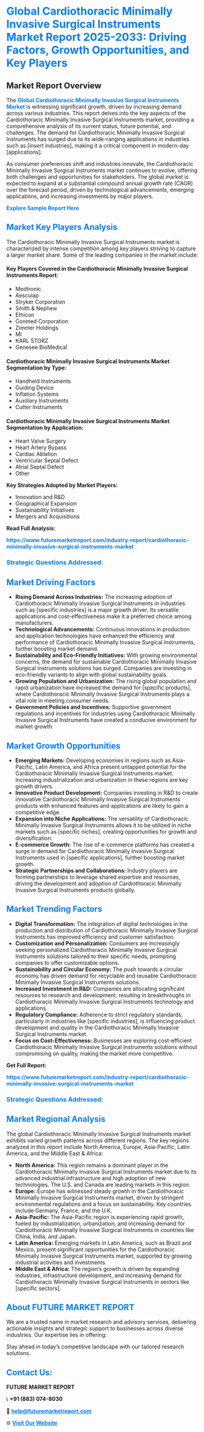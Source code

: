 <h1 style="color: #007BFF;">Global Cardiothoracic Minimally Invasive Surgical Instruments Market Report 2025-2033: Driving Factors, Growth Opportunities, and Key Players</h1>

<section id="overview">
<h2>Market Report Overview</h2>
<p>The <a href="https://www.futuremarketreport.com/industry-report/cardiothoracic-minimally-invasive-surgical-instruments-market" style="color: #007BFF; text-decoration: none;"><strong>Global Cardiothoracic Minimally Invasive Surgical Instruments Market</strong></a> is witnessing significant growth, driven by increasing demand across various industries. This report delves into the key aspects of the Cardiothoracic Minimally Invasive Surgical Instruments market, providing a comprehensive analysis of its current status, future potential, and challenges. The demand for Cardiothoracic Minimally Invasive Surgical Instruments has surged due to its wide-ranging applications in industries such as [insert industries], making it a critical component in modern-day [applications].</p>
<p>As consumer preferences shift and industries innovate, the Cardiothoracic Minimally Invasive Surgical Instruments market continues to evolve, offering both challenges and opportunities for stakeholders. The global market is expected to expand at a substantial compound annual growth rate (CAGR) over the forecast period, driven by technological advancements, emerging applications, and increasing investments by major players.</p>
</section>

<section id="overview">
<p><a href="https://www.futuremarketreport.com/request-sample/reportId=83081" style="color: #007BFF; text-decoration: none;"><strong>Explore Sample Report Here</strong></a></p>
</section>

<section id="key-players">
<h2 style="color: #007BFF;">Market Key Players Analysis</h2>
<p>The Cardiothoracic Minimally Invasive Surgical Instruments market is characterized by intense competition among key players striving to capture a larger market share. Some of the leading companies in the market include:</p>
<h4>Key Players Covered in the Cardiothoracic Minimally Invasive Surgical Instruments Report:</h4>
<ul><li>Medtronic</li><li>Aesculap</li><li>Stryker Corporation</li><li>Smith &amp; Nephew</li><li>Ethicon</li><li>Conmed Corporation</li><li>Zimmer Holdings</li><li>MI</li><li>KARL STORZ</li><li>Genesee BioMedical</li></ul>
<h4>Cardiothoracic Minimally Invasive Surgical Instruments Market Segmentation by Type:</h4>
<ul><li>Handheld Instruments</li><li>Guiding Device</li><li>Inflation Systems</li><li>Auxiliary Instruments</li><li>Cutter Instruments</li></ul>

<h4>Cardiothoracic Minimally Invasive Surgical Instruments Market Segmentation by Application:</h4>
<ul><li>Heart Valve Surgery</li><li>Heart Artery Bypass</li><li>Cardiac Ablation</li><li>Ventricular Septal Defect</li><li>Atrial Septal Defect</li><li>Other</li></ul>
<p><strong>Key Strategies Adopted by Market Players:</strong></p>
<ul>
<li>Innovation and R&D</li>
<li>Geographical Expansion</li>
<li>Sustainability Initiatives</li>
<li>Mergers and Acquisitions</li>
</ul>
</section>

<section>
<p><strong>Read Full Analysis: </strong></p><a href="https://www.futuremarketreport.com/industry-report/cardiothoracic-minimally-invasive-surgical-instruments-market" style="color: #007BFF; text-decoration: none;"><strong>https://www.futuremarketreport.com/industry-report/cardiothoracic-minimally-invasive-surgical-instruments-market</strong></a>
<h3 style="color: #007BFF;">Strategic Questions Addressed:</h3>
</section>

<section id="driving-factors">
<h2 style="color: #007BFF;">Market Driving Factors</h2>
<ul>
<li><strong>Rising Demand Across Industries:</strong> The increasing adoption of Cardiothoracic Minimally Invasive Surgical Instruments in industries such as [specific industries] is a major growth driver. Its versatile applications and cost-effectiveness make it a preferred choice among manufacturers.</li>
<li><strong>Technological Advancements:</strong> Continuous innovations in production and application technologies have enhanced the efficiency and performance of Cardiothoracic Minimally Invasive Surgical Instruments, further boosting market demand.</li>
<li><strong>Sustainability and Eco-Friendly Initiatives:</strong> With growing environmental concerns, the demand for sustainable Cardiothoracic Minimally Invasive Surgical Instruments solutions has surged. Companies are investing in eco-friendly variants to align with global sustainability goals.</li>
<li><strong>Growing Population and Urbanization:</strong> The rising global population and rapid urbanization have increased the demand for [specific products], where Cardiothoracic Minimally Invasive Surgical Instruments plays a vital role in meeting consumer needs.</li>
<li><strong>Government Policies and Incentives:</strong> Supportive government regulations and incentives for industries using Cardiothoracic Minimally Invasive Surgical Instruments have created a conducive environment for market growth.</li>
</ul>
</section>

<section id="growth-opportunities">
<h2 style="color: #007BFF;">Market Growth Opportunities</h2>
<ul>
<li><strong>Emerging Markets:</strong> Developing economies in regions such as Asia-Pacific, Latin America, and Africa present untapped potential for the Cardiothoracic Minimally Invasive Surgical Instruments market. Increasing industrialization and urbanization in these regions are key growth drivers.</li>
<li><strong>Innovative Product Development:</strong> Companies investing in R&D to create innovative Cardiothoracic Minimally Invasive Surgical Instruments products with enhanced features and applications are likely to gain a competitive edge.</li>
<li><strong>Expansion into Niche Applications:</strong> The versatility of Cardiothoracic Minimally Invasive Surgical Instruments allows it to be utilized in niche markets such as [specific niches], creating opportunities for growth and diversification.</li>
<li><strong>E-commerce Growth:</strong> The rise of e-commerce platforms has created a surge in demand for Cardiothoracic Minimally Invasive Surgical Instruments used in [specific applications], further boosting market growth.</li>
<li><strong>Strategic Partnerships and Collaborations:</strong> Industry players are forming partnerships to leverage shared expertise and resources, driving the development and adoption of Cardiothoracic Minimally Invasive Surgical Instruments products globally.</li>
</ul>
</section>

<section id="trending-factors">
<h2 style="color: #007BFF;">Market Trending Factors</h2>
<ul>
<li><strong>Digital Transformation:</strong> The integration of digital technologies in the production and distribution of Cardiothoracic Minimally Invasive Surgical Instruments has improved efficiency and customer satisfaction.</li>
<li><strong>Customization and Personalization:</strong> Consumers are increasingly seeking personalized Cardiothoracic Minimally Invasive Surgical Instruments solutions tailored to their specific needs, prompting companies to offer customizable options.</li>
<li><strong>Sustainability and Circular Economy:</strong> The push towards a circular economy has driven demand for recyclable and reusable Cardiothoracic Minimally Invasive Surgical Instruments solutions.</li>
<li><strong>Increased Investment in R&D:</strong> Companies are allocating significant resources to research and development, resulting in breakthroughs in Cardiothoracic Minimally Invasive Surgical Instruments technology and applications.</li>
<li><strong>Regulatory Compliance:</strong> Adherence to strict regulatory standards, particularly in industries like [specific industries], is influencing product development and quality in the Cardiothoracic Minimally Invasive Surgical Instruments market.</li>
<li><strong>Focus on Cost-Effectiveness:</strong> Businesses are exploring cost-efficient Cardiothoracic Minimally Invasive Surgical Instruments solutions without compromising on quality, making the market more competitive.</li>
</ul>
</section>

<section>
<p><strong>Get Full Report: </strong></p><a href="https://www.futuremarketreport.com/industry-report/cardiothoracic-minimally-invasive-surgical-instruments-market" style="color: #007BFF; text-decoration: none;"><strong>https://www.futuremarketreport.com/industry-report/cardiothoracic-minimally-invasive-surgical-instruments-market</strong></a>
<h3 style="color: #007BFF;">Strategic Questions Addressed:</h3>
</section>


<section id="regional-analysis">
<h2 style="color: #007BFF;">Market Regional Analysis</h2>
<p>The global Cardiothoracic Minimally Invasive Surgical Instruments market exhibits varied growth patterns across different regions. The key regions analyzed in this report include North America, Europe, Asia-Pacific, Latin America, and the Middle East & Africa:</p>
<ul>
<li><strong>North America:</strong> This region remains a dominant player in the Cardiothoracic Minimally Invasive Surgical Instruments market due to its advanced industrial infrastructure and high adoption of new technologies. The U.S. and Canada are leading markets in this region.</li>
<li><strong>Europe:</strong> Europe has witnessed steady growth in the Cardiothoracic Minimally Invasive Surgical Instruments market, driven by stringent environmental regulations and a focus on sustainability. Key countries include Germany, France, and the U.K.</li>
<li><strong>Asia-Pacific:</strong> The Asia-Pacific region is experiencing rapid growth, fueled by industrialization, urbanization, and increasing demand for Cardiothoracic Minimally Invasive Surgical Instruments in countries like China, India, and Japan.</li>
<li><strong>Latin America:</strong> Emerging markets in Latin America, such as Brazil and Mexico, present significant opportunities for the Cardiothoracic Minimally Invasive Surgical Instruments market, supported by growing industrial activities and investments.</li>
<li><strong>Middle East & Africa:</strong> The region’s growth is driven by expanding industries, infrastructure development, and increasing demand for Cardiothoracic Minimally Invasive Surgical Instruments in sectors like [specific sectors].</li>
</ul>
</section>

<footer>
<h2 style="color: #007BFF;">About FUTURE MARKET REPORT</h2>
<p>We are a trusted name in market research and advisory services, delivering actionable insights and strategic support to businesses across diverse industries. Our expertise lies in offering:</p>

<p>Stay ahead in today’s competitive landscape with our tailored research solutions.</p>

<h2 style="color: #007BFF;">Contact Us:</h2>
<p><strong>FUTURE MARKET REPORT</strong></p>
<p>📞 <strong>+91 (883) 074-8030</strong></p>
<p>📧 <strong><a href="mailto:help@futuremarketreport.com" style="color: #007BFF;">help@futuremarketreport.com</a></strong></p>
<p>🌐 <strong><a href="https://www.futuremarketreport.com/" style="color: #007BFF;">Visit Our Website</a></strong></p>
</footer>